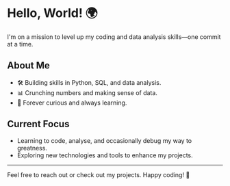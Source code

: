 # Hello, World! 🌍

I'm on a mission to level up my coding and data analysis skills—one commit at a time.

## About Me
- 🛠️ Building skills in Python, SQL, and data analysis.
- 📊 Crunching numbers and making sense of data.
- 🧠 Forever curious and always learning.

## Current Focus
- Learning to code, analyse, and occasionally debug my way to greatness.
- Exploring new technologies and tools to enhance my projects.

---

Feel free to reach out or check out my projects. Happy coding! 🚀


<!--
**jcksttn/jcksttn** is a ✨ _special_ ✨ repository because its `README.md` (this file) appears on your GitHub profile.

Here are some ideas to get you started:

- 🔭 I’m currently working on ...
- 🌱 I’m currently learning ...
- 👯 I’m looking to collaborate on ...
- 🤔 I’m looking for help with ...
- 💬 Ask me about ...
- 📫 How to reach me: ...
- 😄 Pronouns: ...
- ⚡ Fun fact: ...
-->

